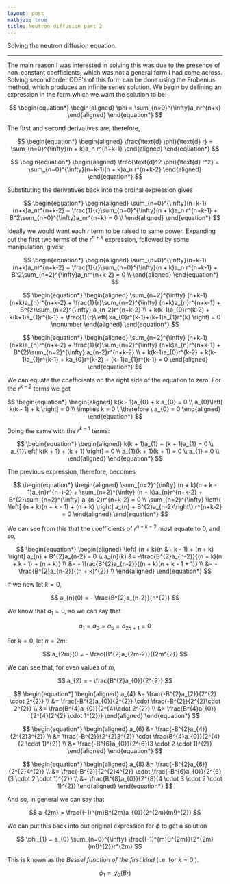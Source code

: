 ```yaml
---
layout: post
mathjax: true
title: Neutron diffusion part 2
---
```


Solving the neutron diffusion equation.

---

<!-- $ \newcommand{\text{d}}{\mathrm{d}} $ -->

The main reason I was interested in solving this was due to the presence of
non-constant coefficients, which was not a general form I had come across.
Solving second order ODE's of this form can be done using the Frobenius method,
which produces an infinite series solution. We begin by defining an expression in
the form which we want the solution to be:

$$
\begin{equation*}
\begin{aligned}
    \phi = \sum_{n=0}^{\infty}a_nr^{n+k}
\end{aligned}
\end{equation*}
$$

The first and second derivatives are, therefore,

$$
\begin{equation*}
\begin{aligned}
    \frac{\text{d} \phi}{\text{d} r} = \sum_{n=0}^{\infty}(n + k)a_n r^{n+k-1}
\end{aligned}
\end{equation*}
$$

$$
\begin{equation*}
\begin{aligned}
    \frac{\text{d}^2 \phi}{\text{d} r^2} = \sum_{n=0}^{\infty}(n+k-1)(n + k)a_n r^{n+k-2}
\end{aligned}
\end{equation*}
$$

Substituting the derivatives back into the ordinal expression gives

$$
\begin{equation*}
\begin{aligned}
    \sum_{n=0}^{\infty}(n+k-1)(n+k)a_nr^{n+k-2} + \frac{1}{r}\sum_{n=0}^{\infty}(n + k)a_n r^{n+k-1} + B^2\sum_{n=0}^{\infty}a_nr^{n+k} = 0 \\
\end{aligned}
\end{equation*}
$$

Ideally we would want each $r$ term to be raised to same power. Expanding out
the first two terms of the $r^{n+k}$ expression, followed by some manipulation,
gives:

$$
\begin{equation*}
\begin{aligned}
    \sum_{n=0}^{\infty}(n+k-1)(n+k)a_nr^{n+k-2} +
    \frac{1}{r}\sum_{n=0}^{\infty}(n + k)a_n r^{n+k-1} +
    B^2\sum_{n=2}^{\infty}a_nr^{n+k-2} = 0 \\
\end{aligned}
\end{equation*}
$$

$$
\begin{equation*}
\begin{aligned}
    \sum_{n=2}^{\infty} (n+k-1)(n+k)a_{n}r^{n+k-2} +
    \frac{1}{r}\sum_{n=2}^{\infty} (n+k)a_{n}r^{n+k-1} +
    B^{2}\sum_{n=2}^{\infty} a_{n-2}r^{n+k-2} \\
    + k(k-1)a_{0}r^{k-2} + k(k+1)a_{1}r^{k-1} + \frac{1}{r}\left(
    ka_{0}r^{k-1}+(k+1)a_{1}r^{k} \right) = 0 \nonumber
\end{aligned}
\end{equation*}
$$

$$
\begin{equation*}
\begin{aligned}
    \sum_{n=2}^{\infty} (n+k-1)(n+k)a_{n}r^{n+k-2} +
    \frac{1}{r}\sum_{n=2}^{\infty} (n+k)a_{n}r^{n+k-1} +
    B^{2}\sum_{n=2}^{\infty} a_{n-2}r^{n+k-2} \\
    + k(k-1)a_{0}r^{k-2} + k(k-1)a_{1}r^{k-1} + ka_{0}r^{k-2} + (k+1)a_{1}r^{k-1} = 0
\end{aligned}
\end{equation*}
$$

We can equate the coefficients on the right side of the equation to zero. For
the $r^{k-2}$ terms we get

$$
\begin{equation*}
\begin{aligned}
  k(k - 1)a_{0} + k a_{0} = 0 \\
  a_{0}\left[ k(k - 1) + k \right] = 0 \\
  \implies k = 0 \ \therefore \ a_{0} = 0
\end{aligned}
\end{equation*}
$$

Doing the same with the $r^{k-1}$ terms:

$$
\begin{equation*}
\begin{aligned}
  k(k + 1)a_{1} + (k + 1)a_{1} = 0 \\
  a_{1}\left[ k(k + 1) + (k + 1) \right] = 0 \\
  a_{1}(k + 1)(k + 1) = 0 \\
  a_{1} = 0 \\
\end{aligned}
\end{equation*}
$$

The previous expression, therefore, becomes

$$
\begin{equation*}
\begin{aligned}
  \sum_{n=2}^{\infty} (n + k)(n + k - 1)a_{n}r^{n+i-2} + \sum_{n=2}^{\infty}
  (n + k)a_{n}r^{n+k-2} + B^{2}\sum_{n=2}^{\infty} a_{n-2}r^{n+k-2} = 0 \\
  \sum_{n=2}^{\infty} \left\{ \left[ (n + k)(n + k - 1) + (n + k) \right] a_{n} + B^{2}a_{n-2}\right\} r^{n+k-2} = 0
\end{aligned}
\end{equation*}
$$

We can see from this that the coefficients of $r^{n+k-2}$ must equate to 0, and
so, 

$$
\begin{equation*}
\begin{aligned}
  \left[ (n + k)(n &+ k - 1) + (n + k) \right] a_{n} + B^{2}a_{n-2} = 0 \\
  a_{n}(k) &= -\frac{B^{2}a_{n-2}}{(n + k)(n + k - 1) + (n + k)} \\
  &= - \frac{B^{2}a_{n-2}}{(n + k)(n + k - 1 + 1)}  \\
  &= - \frac{B^{2}a_{n-2}}{(n + k)^{2}} \\
\end{aligned}
\end{equation*}
$$

If we now let $k = 0$,

$$
  a_{n}(0) = - \frac{B^{2}a_{n-2}}{n^{2}}
$$

We know that $a_{1} = 0$, so we can say that

$$
  a_{1} = a_{3} = a_{5} = a_{2n+1} = 0
$$

For $k = 0$, let $n = 2m$:

$$
  a_{2m}(0 = - \frac{B^{2}a_{2m-2}}{(2m^{2}}
$$

We can see that, for even values of $m$,

$$
  a_{2} = - \frac{B^{2}a_{0}}{2^{2}}
$$

$$
\begin{equation*}
\begin{aligned}
  a_{4} &= \frac{-B^{2}a_{2}}{2^{2} \cdot 2^{2}} \\
  &= \frac{-B^{2}a_{0}}{2^{2}} \cdot \frac{-B^{2}}{2^{2}\cdot 2^{2}} \\
  &= \frac{B^{4}a_{0}}{2^{4}\cdot 2^{2}} \\
  &= \frac{B^{4}a_{0}}{2^{4}(2^{2} \cdot 1^{2})}
\end{aligned}
\end{equation*}
$$

$$
\begin{equation*}
\begin{aligned}
  a_{6} &= \frac{-B^{2}a_{4}}{2^{2}3^{2}} \\
  &= \frac{-B^{2}}{2^{2}3^{2}} \cdot \frac{B^{4}a_{0}}{2^{4}(2 \cdot 1)^{2}} \\
  &= \frac{-B^{6}a_{0}}{2^{6}(3 \cdot 2 \cdot 1)^{2}}
\end{aligned}
\end{equation*}
$$

$$
\begin{equation*}
\begin{aligned}
  a_{8} &= \frac{-B^{2}a_{6}}{2^{2}4^{2}}  \\
  &= \frac{-B^{2}}{2^{2}4^{2}} \cdot \frac{-B^{6}a_{0}}{2^{6}(3 \cdot 2 \cdot 1)^{2}} \\
  &= \frac{B^{8}a_{0}}{2^{8}(4 \cdot 3 \cdot 2 \cdot 1)^{2}}
\end{aligned}
\end{equation*}
$$

And so, in general we can say that

$$
  a_{2m} = \frac{(-1)^{m}B^{2m}a_{0}}{2^{2m}(m!)^{2}}
$$

We can put this back into out original expression for $\phi$ to get a solution

$$
  \phi_{1} = a_{0} \sum_{n=0}^{\infty}
  \frac{(-1)^{m}B^{2m}}{2^{2m}(m!)^{2}}r^{2m}
$$

This is known as the _Bessel function of the first kind_ (i.e. for $k = 0$ ).

$$
  \phi_{1} = \mathcal{J}_{0} (Br)
$$
